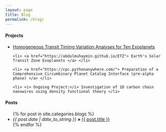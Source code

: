 ```yaml
---
layout: page
title: Blog
permalink: /blog/
---
```


<h4 id="projects"> Projects </h4>
<ul>
	<li> <a href="https://abdulmuhaymin.github.io/ttv"> Homogeneous Transit Timing Variation Analyses for Ten Exoplanets </a> </li>

	<li> <a href="https://abdulmuhaymin.github.io/ETZ"> Earth's Solar Transit Zone Exoplanets </a> </li>

	<li> <a href="https://cpc.pythonanywhere.com/"> Preparation of a Comprehensive Circumbinary Planet Catalog Interface (pre-alpha phase) </a> </li>
	
	<li> <i> Ongoing Project:</i> Investigation of 1D carbon chain nanowires using density functional theory </li>
</ul>


<h4 id="posts"> Posts </h4>
<ul>
  {% for post in site.categories.blogs %}
     <li> 	
		<i> {{ post.date | date_to_string }} </i> 
		<b> » </b>  
		<a href="{{ site.baseurl }}{{ post.url }}"> 
			{{ post.title }} 
		</a> 
	</li>
  {% endfor %}
</ul> 


